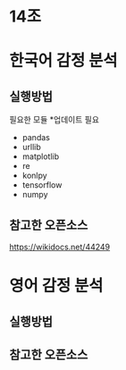 14조
====

# 한국어 감정 분석
## 실행방법
필요한 모듈 *업데이트 필요

<ul>
    <li>pandas</li>
    <li>urllib</li>
    <li>matplotlib</li>
    <li>re</li>
    <li>konlpy</li>
    <li>tensorflow</li>
    <li>numpy</li>    
</ul>

## 참고한 오픈소스
https://wikidocs.net/44249

# 영어 감정 분석
## 실행방법
## 참고한 오픈소스
